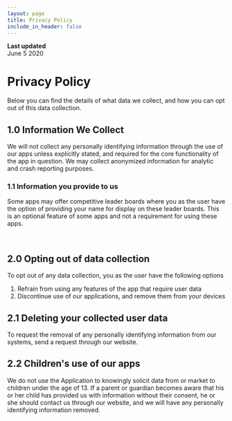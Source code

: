 ```yaml
---
layout: page
title: Privacy Policy
include_in_header: false
---
```


**Last updated**  
June 5 2020

# Privacy Policy 
Below you can find the details of what data we collect, and how you can opt out of this data collection.
<br>

## 1.0 Information We Collect
We will not collect any personally identifying information through the use of our apps unless explicitly stated, and required for the core functionality of the app in question. We may collect anonymized information for analytic and crash reporting purposes. 

### 1.1 Information you provide to us 
Some apps may offer competitive leader boards where you as the user have the option of providing your name for display on these leader boards. This is an optional feature of some apps and not a requirement for using these apps.

<br>

## 2.0 Opting out of data collection
To opt out of any data collection, you as the user have the following options

1. Refrain from using any features of the app that require user data
2. Discontinue use of our applications, and remove them from your devices

## 2.1 Deleting your collected user data
To request the removal of any personally identifying information from our systems, send a request through our website.

## 2.2 Children's use of our apps
We do not use the Application to knowingly solicit data from or market to children under the age of 13. If a parent or guardian becomes aware that his or her child has provided us with information without their consent, he or she should contact us through our website, and we will have any personally identifying information removed.
<br>

